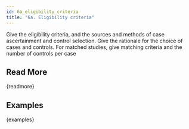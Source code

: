```yaml
---
id: 6a_eligibility_criteria
title: "6a. Eligibility criteria"
---
```

Give the eligibility criteria, and the sources and methods of case ascertainment and control selection. Give the rationale for the choice of cases and controls. For matched studies, give matching criteria and the number of controls per case


## Read More

{readmore}

## Examples

{examples}